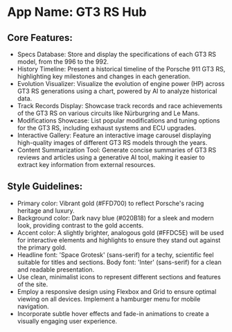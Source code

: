 # **App Name**: GT3 RS Hub

## Core Features:

- Specs Database: Store and display the specifications of each GT3 RS model, from the 996 to the 992.
- History Timeline: Present a historical timeline of the Porsche 911 GT3 RS, highlighting key milestones and changes in each generation.
- Evolution Visualizer: Visualize the evolution of engine power (HP) across GT3 RS generations using a chart, powered by AI to analyze historical data.
- Track Records Display: Showcase track records and race achievements of the GT3 RS on various circuits like Nürburgring and Le Mans.
- Modifications Showcase: List popular modifications and tuning options for the GT3 RS, including exhaust systems and ECU upgrades.
- Interactive Gallery: Feature an interactive image carousel displaying high-quality images of different GT3 RS models through the years.
- Content Summarization Tool: Generate concise summaries of GT3 RS reviews and articles using a generative AI tool, making it easier to extract key information from external resources.

## Style Guidelines:

- Primary color: Vibrant gold (#FFD700) to reflect Porsche's racing heritage and luxury.
- Background color: Dark navy blue (#020B18) for a sleek and modern look, providing contrast to the gold accents.
- Accent color: A slightly brighter, analogous gold (#FFDC5E) will be used for interactive elements and highlights to ensure they stand out against the primary gold.
- Headline font: 'Space Grotesk' (sans-serif) for a techy, scientific feel suitable for titles and sections. Body font: 'Inter' (sans-serif) for a clean and readable presentation.
- Use clean, minimalist icons to represent different sections and features of the site.
- Employ a responsive design using Flexbox and Grid to ensure optimal viewing on all devices. Implement a hamburger menu for mobile navigation.
- Incorporate subtle hover effects and fade-in animations to create a visually engaging user experience.